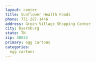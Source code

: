 ```yaml
---
layout: center
title: Sunflower Health Foods
phone: 731-287-1446
address: Green Village Shopping Center
city: Dyersburg
state: TN
zip: 38024
primary: egg cartons
categories:
  egg cartons
---
```

